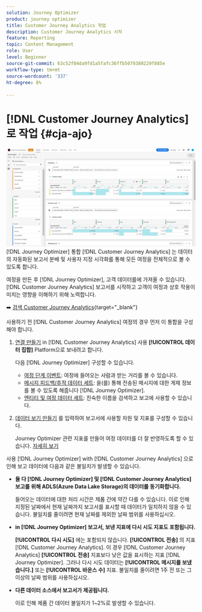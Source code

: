 ```yaml
---
solution: Journey Optimizer
product: journey optimizer
title: Customer Journey Analytics 작업
description: Customer Journey Analytics 시작
feature: Reporting
topic: Content Management
role: User
level: Beginner
source-git-commit: 63c52f04da9fd1a5fafc36ffb5079380229f885e
workflow-type: tm+mt
source-wordcount: '337'
ht-degree: 8%

---
```


# [!DNL Customer Journey Analytics]로 작업  {#cja-ajo}

![](assets/cja.png)
[!DNL Journey Optimizer] 통합 [!DNL Customer Journey Analytics] 는 데이터의 자동화된 보고서 분배 및 사용자 지정 시각화를 통해 모든 여정을 전체적으로 볼 수 있도록 합니다.

여정을 만든 후 [!DNL Journey Optimizer], 고객 데이터를에 가져올 수 있습니다. [!DNL Customer Journey Analytics] 보고서를 시작하고 고객이 여정과 상호 작용이 미치는 영향을 이해하기 위해 노력합니다.

➡️ [검색 Customer Journey Analytics](https://experienceleague.adobe.com/docs/analytics-platform/using/cja-landing.html){target=&quot;_blank&quot;}

사용하기 전 [!DNL Customer Journey Analytics] 여정의 경우 먼저 이 통합을 구성해야 합니다.

1. [연결 만들기](https://experienceleague.adobe.com/docs/analytics-platform/using/cja-connections/create-connection.html?lang=ko-KR) in [!DNL Customer Journey Analytics] 사용 **[!UICONTROL 데이터 집합]** Platform으로 보내려고 합니다.

   다음 [!DNL Journey Optimizer] 구성할 수 있습니다.
   * [여정 단계 이벤트](../start/datasets-query-examples.md#journey-step-event): 여정에 들어오는 사람과 받는 거리를 볼 수 있습니다.
   * [메시지 피드백/추적 데이터 세트](../start/datasets-query-examples.md#message-feedback-event-dataset): 을(를) 통해 전송된 메시지에 대한 게재 정보를 볼 수 있도록 해줍니다 [!DNL Journey Optimizer].
   * [엔티티 및 여정 데이터 세트](../start/datasets-query-examples.md#entity-dataset): 친숙한 이름을 검색하고 보고에 사용할 수 있습니다.

1. [데이터 보기 만들기](https://experienceleague.adobe.com/docs/analytics-platform/using/cja-dataviews/create-dataview.html) 를 입력하여 보고서에 사용할 차원 및 지표를 구성할 수 있습니다.

   Journey Optimizer 관련 지표를 만들어 여정 데이터를 더 잘 반영하도록 할 수 있습니다. [자세히 보기](https://experienceleague.adobe.com/docs/analytics-platform/using/integrations/ajo.html#configure-the-data-view-to-accommodate-journey-optimizer-dimensions-and-metrics)


사용 [!DNL Journey Optimizer] with [!DNL Customer Journey Analytics] 으로 인해 보고 데이터에 다음과 같은 불일치가 발생할 수 있습니다.

* **둘 다 [!DNL Journey Optimizer] 및 [!DNL Customer Journey Analytics] 보고를 위해 ADLS(Azure Data Lake Storage)의 데이터를 동기화합니다.**

   들어오는 데이터에 대한 처리 시간은 제품 간에 약간 다를 수 있습니다. 이로 인해 지정된 날짜에서 현재 날짜까지 보고서를 표시할 때 데이터가 일치하지 않을 수 있습니다. 불일치를 줄이려면 현재 날짜를 제외한 날짜 범위를 사용하십시오.

* **in [!DNL Journey Optimizer] 보고서, 보낸 지표에 다시 시도 지표도 포함됩니다.**

   **[!UICONTROL 다시 시도]** 에는 포함되지 않습니다. **[!UICONTROL 전송]** 의 지표 [!DNL Customer Journey Analytics]. 이 경우 [!DNL Customer Journey Analytics] **[!UICONTROL 전송]** 지표보다 낮은 값을 표시하는 지표 [!DNL Journey Optimizer]. 그러나 다시 시도 데이터는 **[!UICONTROL 메시지를 보냈습니다.]** 또는 **[!UICONTROL 바운스 수]** 지표.
불일치를 줄이려면 1주 전 또는 그 이상의 날짜 범위를 사용하십시오.

* **다른 데이터 소스에서 보고서가 제공됩니다.**

   이로 인해 제품 간 데이터 불일치가 1~2%로 발생할 수 있습니다.

